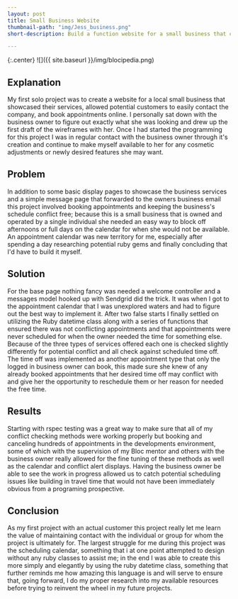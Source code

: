 ```yaml
---
layout: post
title: Small Business Website
thumbnail-path: "img/Jess_business.png"
short-description: Build a function website for a small business that can handle their scheduling.

---
```


{:.center}
![]({{ site.baseurl }}/img/blocipedia.png)

## Explanation

My first solo project was to create a website for a local small business that showcased their services, allowed potential customers to easily contact the company, and book appointments online.  I personally sat down with the business owner to figure out exactly what she was looking and drew up the first draft of the wireframes with her.  Once I had started the programming for this project I was in regular contact with the business owner through it's creation and continue to make myself available to her for any cosmetic adjustments or newly desired features she may want.



## Problem

In addition to some basic display pages to showcase the business services and a simple message page that forwarded to the owners business email this project involved booking appointments and keeping the business's schedule conflict free; because this is a small business that is owned and operated by a single individual she needed an easy way to block off afternoons or full days on the calendar for when she would not be available. An appointment calendar was new territory for me, especially after spending a day researching potential ruby gems and finally concluding that I'd have to build it myself.  

## Solution

For the base page nothing fancy was needed a welcome controller and a messages model hooked up with Sendgrid did the trick. It was when I got to the appointment calendar that I was unexplored waters and had to figure out the best way to implement it.  After two false starts I finally settled on utilizing the Ruby datetime class along with a series of functions that ensured there was not conflicting appointments and that appointments were never scheduled for when the owner needed the time for something else. Because of the three types of services offered each one is checked slightly differently for potential conflict and all check against scheduled time off.  The time off was implemented as another appointment type that only the logged in business owner can book, this made sure she knew of any already booked appointments that her desired time off may conflict with and give her the opportunity to reschedule them or her reason for needed the free time.

## Results

Starting with rspec testing was a great way to make sure that all of my conflict checking methods were working properly but booking and canceling hundreds of appointments in the developments environment, some of which with the supervision of my Bloc mentor and others with the business owner really allowed for the fine tuning of these methods as well as the calendar and conflict alert displays. Having the business owner be able to see the work in progress allowed us to catch potential scheduling issues like building in travel time that would not have been immediately obvious from a programing prospective.

## Conclusion

As my first project with an actual customer this project really let me learn the value of maintaining contact with the individual or group for whom the project is ultimately for.  The largest struggle for me during this project was the scheduling calendar, something that i at one point attempted to design without any ruby classes to assist me; in the end I was able to create this more simply and elegantly by using the ruby datetime class, something that further reminds me how amazing this language is and will serve to ensure that, going forward, I do my proper research into my available resources before trying to reinvent the wheel in my future projects.
